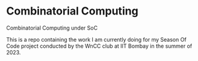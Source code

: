 # Combinatorial Computing
Combinatorial Computing under SoC

This is a repo containing the work I am currently doing for my Season Of Code project conducted by the WnCC club at IIT Bombay in the summer of 2023.
